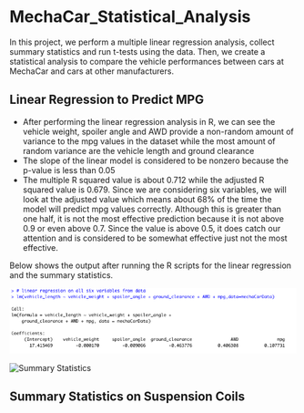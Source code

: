 # MechaCar_Statistical_Analysis
In this project, we perform a multiple linear regression analysis, collect summary statistics and run t-tests using the data. Then, we create a statistical analysis to compare the vehicle performances between cars at MechaCar and cars at other manufacturers.

## Linear Regression to Predict MPG
- After performing the linear regression analysis in R, we can see the vehicle weight, spoiler angle and AWD provide a non-random amount of variance to the mpg values in the dataset while the most amount of random variance are the vehicle length and ground clearance
- The slope of the linear model is considered to be nonzero because the p-value is less than 0.05
- The multiple R squared value is about 0.712 while the adjusted R squared value is 0.679. Since we are considering six variables, we will look at the adjusted value which means about 68% of the time the model will predict mpg values correctly. Although this is greater than one half, it is not the most effective prediction because it is not above 0.9 or even above 0.7. Since the value is above 0.5, it does catch our attention and is considered to be somewhat effective just not the most effective.

Below shows the output after running the R scripts for the linear regression and the summary statistics.

![Linear Regression output](https://github.com/kmaluccio/MechaCar_Statistical_Analysis/blob/main/multLinReg.png)

![Summary Statistics](https://github.com/kmaluccio/MechaCar_Statistical_Analylsis/blob/main/summaryStats.png)

## Summary Statistics on Suspension Coils


